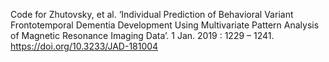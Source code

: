 Code for Zhutovsky, et al. ‘Individual Prediction of Behavioral Variant Frontotemporal Dementia Development Using Multivariate Pattern Analysis of Magnetic Resonance Imaging Data’. 1 Jan. 2019 : 1229 – 1241. https://doi.org/10.3233/JAD-181004
